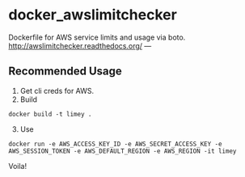 # docker_awslimitchecker

Dockerfile for AWS service limits and usage via boto. http://awslimitchecker.readthedocs.org/ —


## Recommended Usage


1. Get cli creds for AWS.
2. Build
  ```
  docker build -t limey .
  ```
3. Use
  ```
  docker run -e AWS_ACCESS_KEY_ID -e AWS_SECRET_ACCESS_KEY -e AWS_SESSION_TOKEN -e AWS_DEFAULT_REGION -e AWS_REGION -it limey
  ```

Voila!

